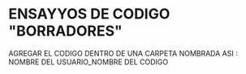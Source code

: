 # ENSAYYOS DE CODIGO "BORRADORES"
AGREGAR EL CODIGO DENTRO DE UNA CARPETA NOMBRADA ASI : NOMBRE DEL USUARIO_NOMBRE DEL CODIGO
